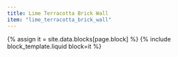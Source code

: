```yaml
---
title: Lime Terracotta Brick Wall
item: "lime_terracotta_brick_wall"
---
```


{% assign it = site.data.blocks[page.block] %}
{% include block_template.liquid block=it %}

